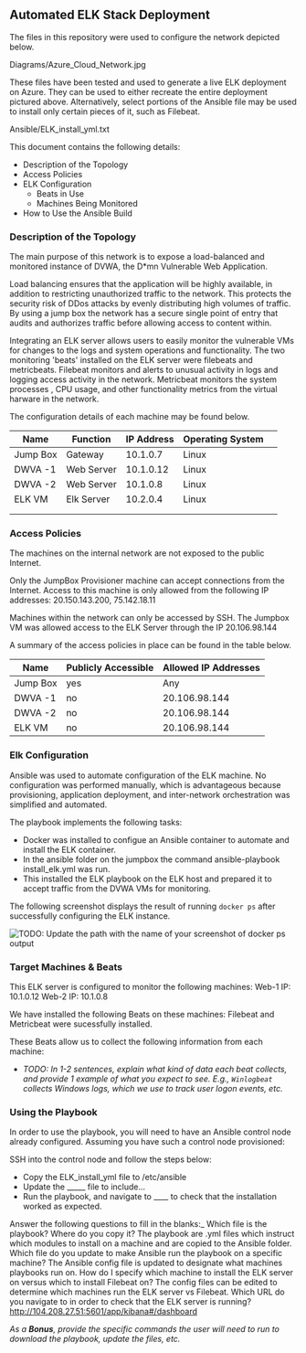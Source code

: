 ## Automated ELK Stack Deployment

The files in this repository were used to configure the network depicted below.

Diagrams/Azure_Cloud_Network.jpg

These files have been tested and used to generate a live ELK deployment on Azure. They can be used to either recreate the entire deployment pictured above. Alternatively, select portions of the Ansible file may be used to install only certain pieces of it, such as Filebeat.

Ansible/ELK_install_yml.txt

This document contains the following details:
- Description of the Topology
- Access Policies
- ELK Configuration
  - Beats in Use
  - Machines Being Monitored
- How to Use the Ansible Build


### Description of the Topology

The main purpose of this network is to expose a load-balanced and monitored instance of DVWA, the D*mn Vulnerable Web Application.

Load balancing ensures that the application will be highly available, in addition to restricting unauthorized traffic to the network.
This protects the security risk of DDos attacks by evenly distributing high volumes of traffic.  By using a jump box the network has a secure single point of entry that audits and authorizes traffic before allowing access to content within. 

Integrating an ELK server allows users to easily monitor the vulnerable VMs for changes to the logs and system operations and functionality.
The two monitoring 'beats' installed on the ELK server were filebeats and metricbeats.  Filebeat monitors and alerts to unusual activity in logs and logging access activity in the network.  Metricbeat monitors the system processes , CPU usage, and other functionality metrics from the virtual harware in the network.

The configuration details of each machine may be found below.

| **Name** | **Function** | **IP Address** | **Operating System** |   |
|----------|--------------|----------------|----------------------|---|
| Jump Box | Gateway      | 10.1.0.7       | Linux                |   |
| DWVA -1  | Web Server   | 10.1.0.12      | Linux                |   |
| DWVA -2  | Web Server   | 10.1.0.8       | Linux                |   |
| ELK VM   | Elk Server   | 10.2.0.4       | Linux                |   |
|          |              |                |                      |   |
|          |              |                |                      |   |

### Access Policies

The machines on the internal network are not exposed to the public Internet. 

Only the JumpBox Provisioner machine can accept connections from the Internet. Access to this machine is only allowed from the following IP addresses:
20.150.143.200, 75.142.18.11

Machines within the network can only be accessed by SSH.
The Jumpbox VM was allowed access to the ELK Server through the IP 20.106.98.144

A summary of the access policies in place can be found in the table below.

| **Name** | **Publicly Accessible** | **Allowed IP Addresses** |
|----------|-------------------------|--------------------------|
| Jump Box | yes                     | Any                      |
| DWVA -1  | no                      | 20.106.98.144            |
| DWVA -2  | no                      | 20.106.98.144            |
| ELK VM   | no                      | 20.106.98.144            |

### Elk Configuration

Ansible was used to automate configuration of the ELK machine. No configuration was performed manually, which is advantageous because provisioning, application deployment, and inter-network orchestration was simplified and automated.

The playbook implements the following tasks:
- Docker was installed to configue an Ansible container to automate and install the ELK container.
- In the ansible folder on the jumpbox the command ansible-playbook install_elk.yml was run.
- This installed the ELK playbook on the ELK host and prepared it to accept traffic from the DVWA VMs for monitoring.

The following screenshot displays the result of running `docker ps` after successfully configuring the ELK instance.

![TODO: Update the path with the name of your screenshot of docker ps output](Images/docker_ps_output.png)

### Target Machines & Beats
This ELK server is configured to monitor the following machines:
Web-1 IP: 10.1.0.12
Web-2 IP: 10.1.0.8

We have installed the following Beats on these machines:
Filebeat and Metricbeat were sucessfully installed.

These Beats allow us to collect the following information from each machine:
- _TODO: In 1-2 sentences, explain what kind of data each beat collects, and provide 1 example of what you expect to see. E.g., `Winlogbeat` collects Windows logs, which we use to track user logon events, etc._

### Using the Playbook
In order to use the playbook, you will need to have an Ansible control node already configured. Assuming you have such a control node provisioned: 

SSH into the control node and follow the steps below:
- Copy the ELK_install_yml file to /etc/ansible
- Update the _____ file to include...
- Run the playbook, and navigate to ____ to check that the installation worked as expected.

Answer the following questions to fill in the blanks:_
Which file is the playbook? Where do you copy it? The playbook are .yml files which instruct which modules to install on a machine and are copied to the Ansible folder.
Which file do you update to make Ansible run the playbook on a specific machine? The Ansible config file is updated to designate what machines playbooks run on.
How do I specify which machine to install the ELK server on versus which to install Filebeat on? The config files can be edited to determine which machines run the ELK server vs Filebeat.
Which URL do you navigate to in order to check that the ELK server is running?  http://104.208.27.51:5601/app/kibana#/dashboard

_As a **Bonus**, provide the specific commands the user will need to run to download the playbook, update the files, etc._
